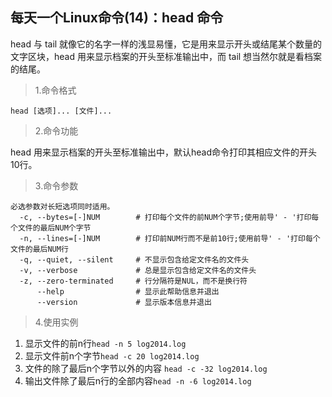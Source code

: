 ## 每天一个Linux命令(14)：head 命令

head 与 tail 就像它的名字一样的浅显易懂，它是用来显示开头或结尾某个数量的文字区块，head 用来显示档案的开头至标准输出中，而 tail 想当然尔就是看档案的结尾。 

> 1.命令格式

```shell
head [选项]... [文件]...
```

> 2.命令功能

head 用来显示档案的开头至标准输出中，默认head命令打印其相应文件的开头10行。 

> 3.命令参数

```shell
必选参数对长短选项同时适用。
  -c, --bytes=[-]NUM       	# 打印每个文件的前NUM个字节;使用前导' - '打印每个文件的最后NUM个字节
  -n, --lines=[-]NUM       	# 打印前NUM行而不是前10行;使用前导' - '打印每个文件的最后NUM行
  -q, --quiet, --silent		# 不显示包含给定文件名的文件头
  -v, --verbose				# 总是显示包含给定文件名的文件头
  -z, --zero-terminated    	# 行分隔符是NUL，而不是换行符
      --help				# 显示此帮助信息并退出
      --version				# 显示版本信息并退出
```

> 4.使用实例

1. 显示文件的前n行`head -n 5 log2014.log`
2. 显示文件前n个字节`head -c 20 log2014.log`
3. 文件的除了最后n个字节以外的内容 `head -c -32 log2014.log`
4. 输出文件除了最后n行的全部内容`head -n -6 log2014.log`